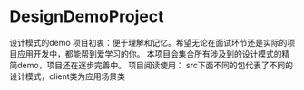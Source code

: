 # DesignDemoProject
设计模式的demo
项目初衷：便于理解和记忆。希望无论在面试环节还是实际的项目应用开发中，都能帮到爱学习的你。
本项目会集合所有涉及到的设计模式的精简demo，项目还在逐步完善中。
项目阅读使用：
src下面不同的包代表了不同的设计模式，client类为应用场景类
